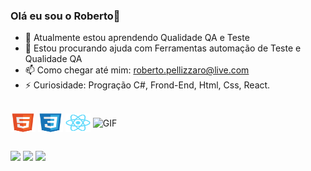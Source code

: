### Olá eu sou o Roberto👋

- 🌱 Atualmente estou aprendendo Qualidade QA e Teste
- 🤔 Estou procurando ajuda com Ferramentas automação de Teste e Qualidade QA
- 📫 Como chegar até mim: roberto.pellizzaro@live.com
- ⚡ Curiosidade: Progração C#, Frond-End, Html, Css, React.

<div style="display: inline_block"><br>
  <img align="center" alt="HTML"  height="30" width="40" src="https://raw.githubusercontent.com/devicons/devicon/master/icons/html5/html5-original.svg">
  <img align="center" alt="CSS"   height="30" width="40" src="https://raw.githubusercontent.com/devicons/devicon/master/icons/css3/css3-original.svg">
  <img align="center" alt="React" height="30" width="40" src="https://raw.githubusercontent.com/devicons/devicon/master/icons/react/react-original.svg">
  <img align="center" alt="GIF" height="50" width="700" src="https://thumbs.gfycat.com/SlightWeepyElephantseal-size_restricted.gif">
</div>
  
  ##
 
<div> 
  
  <a href="https://instagram.com/roberto.pellizzaro82" target="_blank"><img src="https://img.shields.io/badge/-Instagram-%23E4405F?style=for-the-badge&logo=instagram&logoColor=white" target="_blank"></a>
 	<a href="https://www.twitch.tv/beto82pc" target="_blank"><img src="https://img.shields.io/badge/Twitch-9146FF?style=for-the-badge&logo=twitch&logoColor=white" target="_blank"></a>
  <a href="https://www.linkedin.com/in/roberto-pellizzaro-b9471364" target="_blank"><img src="https://img.shields.io/badge/-LinkedIn-%230077B5?style=for-the-badge&logo=linkedin&logoColor=white" target="_blank"></a> 
  
</div>

